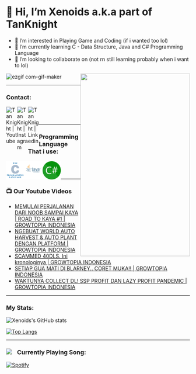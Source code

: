 <h1>👋 Hi, I’m Xenoids a.k.a part of TanKnight</h1>

- 👀 I’m interested in Playing Game and Coding (if i wanted too lol)
- 🌱 I’m currently learning C - Data Structure, Java and C# Programming Language
- 💞️ I’m looking to collaborate on (not rn still learning probably when i want to lol)

<img src="https://user-images.githubusercontent.com/71064059/111904217-f0d52400-8a02-11eb-9cf7-dde164effec8.png" width="300" height="500" align="right" />

![ezgif com-gif-maker](https://user-images.githubusercontent.com/71064059/111902499-fa5a8e00-89fa-11eb-9c40-fa343fe26ada.gif)


---
### Contact:

[<img align="left" alt="Tan Knight | Youtube" width="30px" src="https://cdn.jsdelivr.net/npm/simple-icons@v3/icons/youtube.svg" />][youtube]
[<img align="left" alt="Tan Knight | Instagram" width="30px" src="https://cdn.jsdelivr.net/npm/simple-icons@v3/icons/instagram.svg" />][instagram]
[<img align="left" alt="Tan Knight | Linkedin" width="30px" src="https://cdn.jsdelivr.net/npm/simple-icons@v3/icons/linkedin.svg" />][linkedin]
<br></br>

---
### Programming Language That i use:

<img align="left" alt="C Language" width="50px" src="https://raw.githubusercontent.com/github/explore/80688e429a7d4ef2fca1e82350fe8e3517d3494d/topics/c/c.png" />

<img align="left" alt="Java Language" width="50px" src="https://raw.githubusercontent.com/github/explore/80688e429a7d4ef2fca1e82350fe8e3517d3494d/topics/java/java.png" />

<img align="left" alt="C# Language" width="50px" src="https://raw.githubusercontent.com/github/explore/80688e429a7d4ef2fca1e82350fe8e3517d3494d/topics/csharp/csharp.png" />

<br></br>


---
### 📺 Our Youtube Videos
<!-- YOUTUBE:START -->
- [MEMULAI PERJALANAN DARI NOOB SAMPAI KAYA | ROAD TO KAYA #1 | GROWTOPIA INDONESIA](https://www.youtube.com/watch?v=dw724THlvGM)
- [NGEBUAT WORLD AUTO HARVEST & AUTO PLANT DENGAN PLATFORM | GROWTOPIA INDONESIA](https://www.youtube.com/watch?v=QwE8LXhez8U)
- [SCAMMED 40DLS. Ini kronologinya | GROWTOPIA INDONESIA](https://www.youtube.com/watch?v=HC0zASKKNkM)
- [SETIAP GUA MATI DI BLARNEY.. CORET MUKA!! | GROWTOPIA INDONESIA](https://www.youtube.com/watch?v=91x3oeGly6c)
- [WAKTUNYA COLLECT DL! SSP PROFIT DAN LAZY PROFIT PANDEMIC | GROWTOPIA INDONESIA](https://www.youtube.com/watch?v=mmCqvRMyEiw)
<!-- YOUTUBE:END -->

---
### My Stats:
![Xenoids's GitHub stats](https://github-readme-stats.vercel.app/api?username=Xenoids&theme=radical&show_icons=true)


[![Top Langs](https://github-readme-stats.vercel.app/api/top-langs/?username=Xenoids&layout=compact)](https://github.com/anuraghazra/github-readme-stats)

---
### [<img align ="left" width ="30px" src="https://simpleicons.org/icons/spotify.svg" />][spotify]Currently Playing Song:
[![Spotify](https://novatorem-4m3ug0q42-xenoids.vercel.app/api/spotify)](https://open.spotify.com/user/c15cf55f9d1e42e4b2acf15f9f4c428b)

[youtube]: https://www.youtube.com/TanKnight
[instagram]: https://www.instagram.com/not_n.v.t
[linkedin]: https://id.linkedin.com/in/nicholas-valenthinus-tanoto-0ab0a61b7
[spotify]: https://open.spotify.com/user/31yp5jq7iowjpve2m3y4hcc7qdc4?si=fZtZ3fhARxS03W43B6HwiQ

